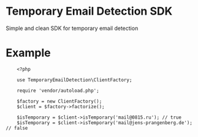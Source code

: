 # Temporary Email Detection SDK
Simple and clean SDK for temporary email detection

# Example
```
    <?php
    
    use TemporaryEmailDetection\ClientFactory;
    
    require 'vendor/autoload.php';
    
    $factory = new ClientFactory();
    $client = $factory->factorize();
    
    $isTemporary = $client->isTemporary('mail@0815.ru'); // true
    $isTemporary = $client->isTemporary('mail@jens-prangenberg.de'); // false
 ```
